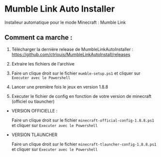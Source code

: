 # Mumble Link Auto Installer

Installeur automatique pour le mode Minecraft : Mumble Link

## Comment ca marche :

1. Télécharger la dernière release de MumbleLinkAutoInstaller : https://github.com/ctrlouis/MumbleLinkAutoInstall/releases

2. Extraire les fichiers de l'archive

3. Faire un clique droit sur le fichier `mumble-setup.ps1` et cliquer sur `Executer avec le Powershell`

4. Lancer une première fois le jeux en version 1.8.8

5. Executer le fichier de config en fonction de votre version de minecraft (officiel ou tlauncher)
- VERSION OFFICIELLE :

    Faire un clique droit sur le fichier `minecraft-official-config-1.8.8.ps1` et cliquer sur `Executer avec le Powershell`

- VERSION TLAUNCHER

    Faire un clique droit sur le fichier `minecraft-tlauncher-config-1.8.8.ps1` et cliquer sur `Executer avec le Powershell`